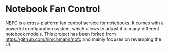 # Notebook Fan Control

NBFC is a cross-platform fan control service for notebooks.
It comes with a powerful configuration system, which allows to adjust it to many different notebook models. This project has been forked from https://github.com/hirschmann/nbfc and mainly focuses on revamping the UI.